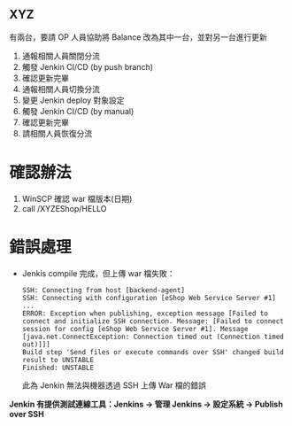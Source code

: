 XYZ
---

有兩台，要請 OP 人員協助將 Balance 改為其中一台，並對另一台進行更新

1. 通報相關人員關閉分流
2. 觸發 Jenkin CI/CD (by push branch)
3. 確認更新完畢
4. 通報相關人員切換分流
5. 變更 Jenkin deploy 對象設定
6. 觸發 Jenkin CI/CD (by manual)
7. 確認更新完畢
8. 請相關人員恢復分流


確認辦法
=======

1. WinSCP 確認 war 檔版本(日期)
2. call /XYZEShop/HELLO 



錯誤處理
=======

- Jenkis compile 完成，但上傳 war 檔失敗：

  ```
  SSH: Connecting from host [backend-agent]
  SSH: Connecting with configuration [eShop Web Service Server #1] ...
  ERROR: Exception when publishing, exception message [Failed to connect and initialize SSH connection. Message: [Failed to connect session for config [eShop Web Service Server #1]. Message [java.net.ConnectException: Connection timed out (Connection timed out)]]]
  Build step 'Send files or execute commands over SSH' changed build result to UNSTABLE
  Finished: UNSTABLE
  ```
  
  此為 Jenkin 無法與機器透過 SSH 上傳 War 檔的錯誤

**Jenkin 有提供測試連線工具：Jenkins -> 管理 Jenkins -> 設定系統 -> Publish over SSH**

